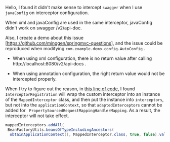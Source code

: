 Hello, I found it didn't make sense to intercept `swagger` when I use `javaConfig` on interceptor configuration.

When xml and javaConfig are used in the same interceptor, javaConfig didn't work on swagger /v2/api-doc.

Also, I create a demo about this issue [https://github.com/minggen/springmvc-questions], and the issue could be reproduced when modifying  `com.example.demo.config.AutoConfig` .

- When using xml configuration, there is no return value after calling http://localhost:8080/v2/api-docs .

- When using annotation configuration, the right return value would not be intercepted properly.

When I try to figure out the reason, in [this line of code](https://github.com/spring-projects/spring-framework/blob/376434eb7545c39dcc7f8f87a28eeb9f26bbfd6e/spring-webmvc/src/main/java/org/springframework/web/servlet/config/annotation/InterceptorRegistration.java#L130), I  found `InterceptorRegistration` will wrap the custom interceptor into an instance of the `MappedInterceptor` class, and then put the instance into `interceptors`, but not into the `applicationContext`,  so that `adaptedInterceptors` cannot be added for ` PropertySourcedRequestMappingHandlerMapping`. As a result,  the interceptor will not take effect.

```java
mappedInterceptors.addAll(
 BeanFactoryUtils.beansOfTypeIncludingAncestors(
  obtainApplicationContext(), MappedInterceptor.class, true, false).values());
```


